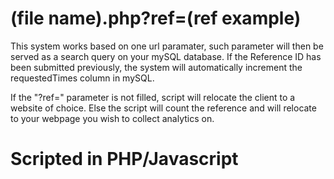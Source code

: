 # (file name).php?ref=(ref example)
This system works based on one url paramater, such parameter will then be served as a search query on your mySQL database.
If the Reference ID has been submitted previously, the system will automatically increment the requestedTimes column in mySQL.

If the "?ref=" parameter is not filled, script will relocate the client to a website of choice. Else the script will count the reference and will relocate to your webpage you wish to collect analytics on. 

# Scripted in PHP/Javascript
